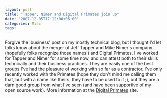 ```yaml
---
layout: post
title: "Tapper, Nimer and Digital Primates join up"
date: "2007-12-05T17:12:00+06:00"
categories: Misc 
tags: 
---
```


Forgive the 'business' post on my mostly technical blog, but I thought I'd let folks know about the merger of Jeff Tapper and Mike Nimer's company (hopefully folks recognize those names!) and Digital Primates. I've worked for Tapper and Nimer for some time now, and can attest both to their skills technically and their business practices. They are easily one of the best groups I've had the pleasure of working with so far as a contractor. I've only recently worked with the Primates (hope they don't mind me calling them that, but with a name like theirs, they have to be used to it ;), but they are a darn good group from what I've seen (and have been supportive of my open source work). More information at the <a href="http://www.digitalprimates.com/index.html">Digital Primates</a> site.